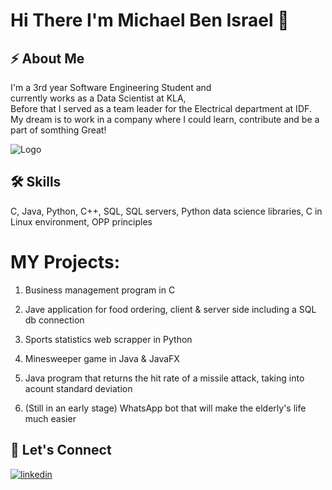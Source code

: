 
# Hi There I'm Michael Ben Israel   👋

## ⚡ About Me
I'm a 3rd year Software Engineering Student and\
currently works as a Data Scientist at KLA,\
Before that I served as a team leader for the Electrical department at IDF.\
My dream is to work in a company where I could learn, contribute and be a part of somthing Great!

![Logo](https://media.istockphoto.com/vectors/dream-big-silhouette-of-man-with-raised-arms-looking-at-the-open-to-vector-id1252341000?k=20&m=1252341000&s=612x612&w=0&h=F-pFF46SoeCsUVO0HMzhH6W6tBOVRH_1L2x87bgvDiI=)

## 🛠 Skills
C, Java, Python, C++, SQL,
SQL servers, Python data science libraries, C in Linux environment, OPP principles


# MY Projects:

1.  Business management program in C

2.  Jave application for food ordering, client & server side including a SQL db connection

3.  Sports statistics web scrapper in Python

4.  Minesweeper game in Java & JavaFX

5.  Java program that returns the hit rate of a missile attack, taking into acount standard deviation

6.  (Still in an early stage) WhatsApp bot that will make the elderly's life much easier
## 🔗 Let's Connect
[![linkedin](https://img.shields.io/badge/linkedin-0A66C2?style=for-the-badge&logo=linkedin&logoColor=white)](https://www.linkedin.com/)
